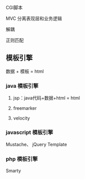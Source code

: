 
CGI脚本

MVC
分离表现层和业务逻辑

解耦

正则匹配


## 模板引擎

数据 + 模板 = html

### java 模板引擎

1.	jsp：java代码+数据+html = html

2.	freemarker

3.	velocity


### javascript 模板引擎

Mustache、 jQuery Template

### php 模板引擎

Smarty




